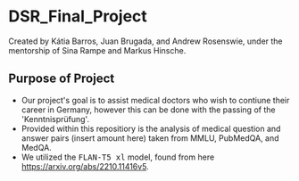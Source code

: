 # DSR_Final_Project
Created by Kátia Barros, Juan Brugada, and Andrew Rosenswie, under the mentorship of Sina Rampe and Markus Hinsche.


## Purpose of Project
* Our project's goal is to assist medical doctors who wish to contiune their career in Germany, however this can be done with the passing of the 'Kenntnisprüfung'.
* Provided within this repositiory is the analysis of medical question and answer pairs (insert amount here) taken from MMLU, PubMedQA, and MedQA.
* We utilized the <tt>FLAN-T5 xl</tt>  model, found from here https://arxiv.org/abs/2210.11416v5.   

